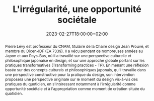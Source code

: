 ---
slug: irregularite_une_opportunite_societale
title: "L'irrégularité, une opportunité sociétale"
layout: single
searchFilter: Event
publitype: presentation
subsection: lecture
tags: ['ESADSE', 'irrégularité', 'société', 'appropriation']
institution:
    heig: 1
    logo: cnam
    short: Cnam
    name: "Conservatoire national des Arts et Métiers"
    web: "https://www.cnam.fr/"
collaboration:
    partner1:
        logo: esadse
        short: ESADSE
        name: "École Supérieure d'Art et Design de Saint-Étienne"
        web: "https://www.citedudesign.com/"
        heig: 2
    partner2:
        logo: cnam
        short: Cnam
        name: "Conservatoire national des Arts et Métiers"
        web: "https://www.cnam.fr/"
        heig: 1
date: 2023-02-27T18:00:00+02:00
reference: "Lévy, P. (2023). L'irrégularité, une opportunité sociétale, presented at l'École Supérieure d'Art et Design de Saint-Étienne, Saint-Étienne, France. February 27th, 2023."
abstract: "Pierre Lévy est professeur du CNAM, titulaire de la Chaire design Jean Prouvé, et membre du Dicen-IDF (EA 7339). Il a vécu pendant de nombreuses années au Japon et aux Pays-Bas, où il a travaillé sur une perspective culturelle et philosophique japonaise en design, et sur une approche globale portant sur les pratiques transformatives (Transforming practices - TP). En menant une réflexion basée sur des concepts culturels et philosophiques japonais, qu'il travaille dans une perspective constructive pour la pratique du design, son intervention proposera une perspective originale sur le moment du design vis-à-vis des pratiques du quotidien, en s'intéressant notamment à l'irrégularité comme opportunité sociétale et à l'appropriation comme moment de création située du quotidien."
frontphoto: "https://live.staticflickr.com/7655/16830915951_b7955829a2.jpg"
---